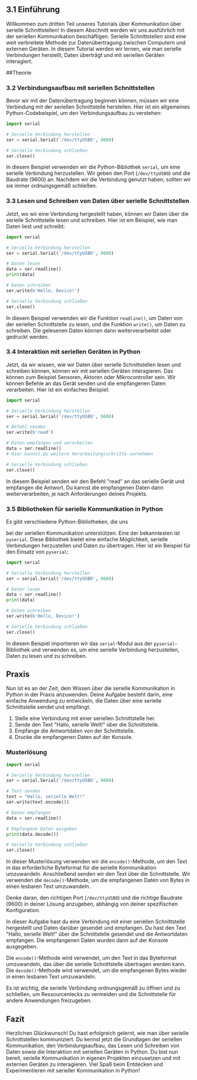 ## 3.1 Einführung

Willkommen zum dritten Teil unseres Tutorials über Kommunikation über serielle Schnittstellen! In diesem Abschnitt werden wir uns ausführlich mit der seriellen Kommunikation beschäftigen. Serielle Schnittstellen sind eine weit verbreitete Methode zur Datenübertragung zwischen Computern und externen Geräten. In diesem Tutorial werden wir lernen, wie man serielle Verbindungen herstellt, Daten überträgt und mit seriellen Geräten interagiert.

##Theorie

### 3.2 Verbindungsaufbau mit seriellen Schnittstellen

Bevor wir mit der Datenübertragung beginnen können, müssen wir eine Verbindung mit der seriellen Schnittstelle herstellen. Hier ist ein allgemeines Python-Codebeispiel, um den Verbindungsaufbau zu verstehen:

```python
import serial

# Serielle Verbindung herstellen
ser = serial.Serial('/dev/ttyUSB0', 9600)

# Serielle Verbindung schließen
ser.close()
```

In diesem Beispiel verwenden wir die Python-Bibliothek `serial`, um eine serielle Verbindung herzustellen. Wir geben den Port (`/dev/ttyUSB0`) und die Baudrate (9600) an. Nachdem wir die Verbindung genutzt haben, sollten wir sie immer ordnungsgemäß schließen.

### 3.3 Lesen und Schreiben von Daten über serielle Schnittstellen

Jetzt, wo wir eine Verbindung hergestellt haben, können wir Daten über die serielle Schnittstelle lesen und schreiben. Hier ist ein Beispiel, wie man Daten liest und schreibt:

```python
import serial

# Serielle Verbindung herstellen
ser = serial.Serial('/dev/ttyUSB0', 9600)

# Daten lesen
data = ser.readline()
print(data)

# Daten schreiben
ser.write(b'Hello, Device!')

# Serielle Verbindung schließen
ser.close()
```

In diesem Beispiel verwenden wir die Funktion `readline()`, um Daten von der seriellen Schnittstelle zu lesen, und die Funktion `write()`, um Daten zu schreiben. Die gelesenen Daten können dann weiterverarbeitet oder gedruckt werden.

### 3.4 Interaktion mit seriellen Geräten in Python

Jetzt, da wir wissen, wie wir Daten über serielle Schnittstellen lesen und schreiben können, können wir mit seriellen Geräten interagieren. Das können zum Beispiel Sensoren, Aktoren oder Mikrocontroller sein. Wir können Befehle an das Gerät senden und die empfangenen Daten verarbeiten. Hier ist ein einfaches Beispiel:

```python
import serial

# Serielle Verbindung herstellen
ser = serial.Serial('/dev/ttyUSB0', 9600)

# Befehl senden
ser.write(b'read')

# Daten empfangen und verarbeiten
data = ser.readline()
# Hier kannst du weitere Verarbeitungsschritte vornehmen

# Serielle Verbindung schließen
ser.close()
```

In diesem Beispiel senden wir den Befehl "read" an das serielle Gerät und empfangen die Antwort. Du kannst die empfangenen Daten dann weiterverarbeiten, je nach Anforderungen deines Projekts.

### 3.5 Bibliotheken für serielle Kommunikation in Python

Es gibt verschiedene Python-Bibliotheken, die uns

 bei der seriellen Kommunikation unterstützen. Eine der bekanntesten ist `pyserial`. Diese Bibliothek bietet eine einfache Möglichkeit, serielle Verbindungen herzustellen und Daten zu übertragen. Hier ist ein Beispiel für den Einsatz von `pyserial`:

```python
import serial

# Serielle Verbindung herstellen
ser = serial.Serial('/dev/ttyUSB0', 9600)

# Daten lesen
data = ser.readline()
print(data)

# Daten schreiben
ser.write(b'Hello, Device!')

# Serielle Verbindung schließen
ser.close()
```

In diesem Beispiel importieren wir das `serial`-Modul aus der `pyserial`-Bibliothek und verwenden es, um eine serielle Verbindung herzustellen, Daten zu lesen und zu schreiben.

## Praxis


Nun ist es an der Zeit, dein Wissen über die serielle Kommunikation in Python in der Praxis anzuwenden. Deine Aufgabe besteht darin, eine einfache Anwendung zu entwickeln, die Daten über eine serielle Schnittstelle sendet und empfängt.

1. Stelle eine Verbindung mit einer seriellen Schnittstelle her.
2. Sende den Text "Hallo, serielle Welt!" über die Schnittstelle.
3. Empfange die Antwortdaten von der Schnittstelle.
4. Drucke die empfangenen Daten auf der Konsole.

### Musterlösung

```python
import serial

# Serielle Verbindung herstellen
ser = serial.Serial('/dev/ttyUSB0', 9600)

# Text senden
text = "Hallo, serielle Welt!"
ser.write(text.encode())

# Daten empfangen
data = ser.readline()

# Empfangene Daten ausgeben
print(data.decode())

# Serielle Verbindung schließen
ser.close()
```

In dieser Musterlösung verwenden wir die `encode()`-Methode, um den Text in das erforderliche Byteformat für die serielle Kommunikation umzuwandeln. Anschließend senden wir den Text über die Schnittstelle. Wir verwenden die `decode()`-Methode, um die empfangenen Daten von Bytes in einen lesbaren Text umzuwandeln.

Denke daran, den richtigen Port (`/dev/ttyUSB0`) und die richtige Baudrate (9600) in deiner Lösung anzugeben, abhängig von deiner spezifischen Konfiguration.

In dieser Aufgabe hast du eine Verbindung mit einer seriellen Schnittstelle hergestellt und Daten darüber gesendet und empfangen. Du hast den Text "Hallo, serielle Welt!" über die Schnittstelle gesendet und die Antwortdaten empfangen. Die empfangenen Daten wurden dann auf der Konsole ausgegeben.

Die `encode()`-Methode wird verwendet, um den Text in das Byteformat umzuwandeln, das über die serielle Schnittstelle übertragen werden kann. Die `decode()`-Methode wird verwendet, um die empfangenen Bytes wieder in einen lesbaren Text umzuwandeln.

Es ist wichtig, die serielle Verbindung ordnungsgemäß zu öffnen und zu schließen, um Ressourcenlecks zu vermeiden und die Schnittstelle für andere Anwendungen freizugeben.

## Fazit

Herzlichen Glückwunsch! Du hast erfolgreich gelernt, wie man über serielle Schnittstellen kommuniziert. Du kennst jetzt die Grundlagen der seriellen Kommunikation, den Verbindungsaufbau, das Lesen und Schreiben von Daten sowie die Interaktion mit seriellen Geräten in Python. Du bist nun bereit, serielle Kommunikation in eigenen Projekten einzusetzen und mit externen Geräten zu interagieren. Viel Spaß beim Entdecken und Experimentieren mit serieller Kommunikation in Python!